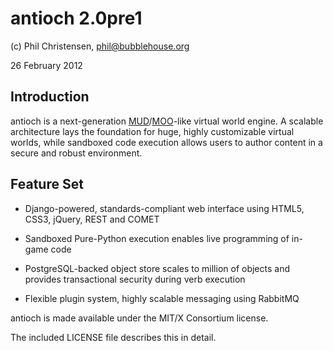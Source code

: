 antioch 2.0pre1
=================

(c) Phil Christensen, <phil@bubblehouse.org>

26 February 2012

Introduction
-------------

antioch is a next-generation [MUD](http://en.wikipedia.org/wiki/MUD)/[MOO](http://en.wikipedia.org/wiki/MOO)-like
virtual world engine. A scalable architecture lays the foundation for huge, highly customizable virtual worlds, while
sandboxed code execution allows users to author content in a secure and robust environment.

Feature Set
-----------

* Django-powered, standards-compliant web interface using HTML5, CSS3, jQuery, REST and COMET

* Sandboxed Pure-Python execution enables live programming of in-game code

* PostgreSQL-backed object store scales to million of objects and provides transactional security during verb execution

* Flexible plugin system, highly scalable messaging using RabbitMQ


antioch is made available under the MIT/X Consortium license.

The included LICENSE file describes this in detail.
